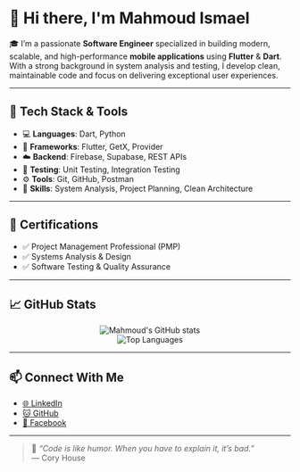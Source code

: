 # 👋 Hi there, I'm Mahmoud Ismael

🎓 I’m a passionate **Software Engineer** specialized in building modern, scalable, and high-performance **mobile applications** using **Flutter** & **Dart**.  
With a strong background in system analysis and testing, I develop clean, maintainable code and focus on delivering exceptional user experiences.  

---

## 🔧 Tech Stack & Tools

- 💻 **Languages**: Dart, Python 
- 🧱 **Frameworks**: Flutter, GetX, Provider  
- ☁️ **Backend**: Firebase, Supabase, REST APIs  
- 🧪 **Testing**: Unit Testing, Integration Testing  
- ⚙️ **Tools**: Git, GitHub, Postman  
- 🧠 **Skills**: System Analysis, Project Planning, Clean Architecture  

---

## 📜 Certifications

- ✅ Project Management Professional (PMP)
- ✅ Systems Analysis & Design
- ✅ Software Testing & Quality Assurance

---

## 📈 GitHub Stats

<p align="center">
  <img src="https://github-readme-stats.vercel.app/api?username=mhmod313&show_icons=true&theme=tokyonight" alt="Mahmoud's GitHub stats" />
  <br>
  <img src="https://github-readme-stats.vercel.app/api/top-langs/?username=mhmod313&layout=compact&theme=tokyonight" alt="Top Languages" />
</p>

---

## 📫 Connect With Me

- [🌐 LinkedIn](www.linkedin.com/in/mahmoud-ismael-42531320b)  
- [🐱 GitHub](https://github.com/mhmod313)  
- [📘 Facebook](https://www.facebook.com/Mahmoudismael313)

---

> 💬 *“Code is like humor. When you have to explain it, it’s bad.”*  
> — Cory House

